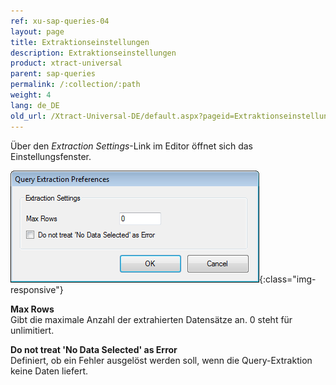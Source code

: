 ```yaml
---
ref: xu-sap-queries-04
layout: page
title: Extraktionseinstellungen
description: Extraktionseinstellungen
product: xtract-universal
parent: sap-queries
permalink: /:collection/:path
weight: 4
lang: de_DE
old_url: /Xtract-Universal-DE/default.aspx?pageid=Extraktionseinstellungen_1
---
```


Über den *Extraction Settings*-Link im Editor öffnet sich das Einstellungsfenster.

![Query-Extraction-Preferences](/img/content/Query-Extraction-Preferences.png){:class="img-responsive"}


**Max Rows**<br>
Gibt die maximale Anzahl der extrahierten Datensätze an. 0 steht für unlimitiert.

**Do not treat 'No Data Selected' as Error**<br>
Definiert, ob ein Fehler ausgelöst werden soll, wenn die Query-Extraktion keine Daten liefert.